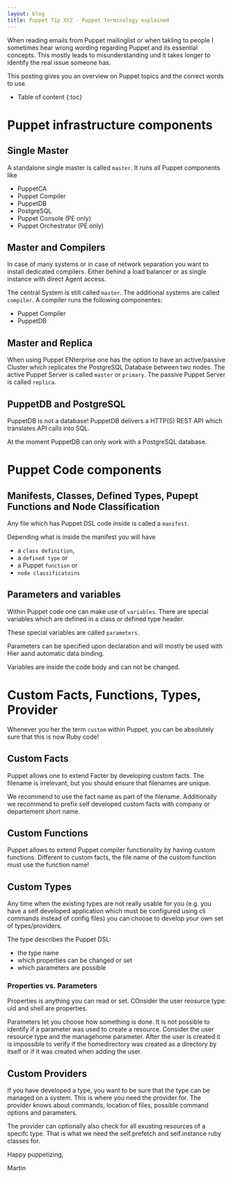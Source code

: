 ```yaml
---
layout: blog
title: Puppet Tip XYZ - Puppet Terminology explained
---
```


When reading emails from Puppet mailinglist or when takling to people I sometimes hear wrong wording regarding Puppet and its essential concepts.
This mostly leads to misunderstanding und it takes longer to identify the real issue someone has.

This posting gives you an overview on Puppet topics and the correct words to use.

* Table of content
{:toc}

# Puppet infrastructure components

## Single Master

A standalone single master is called `master`. It runs all Puppet components like

- PuppetCA
- Puppet Compiler
- PuppetDB
- PostgreSQL
- Puppet Console (PE only)
- Puppet Orchestrator (PE only)

## Master and Compilers

In case of many systems or in case of network separation you want to install dedicated compilers.
Either behind a load balancer or as single instance with direct Agent access.

The central System is still called `master`. The additional systems are called `compiler`. A compiler runs the following componentes:

- Puppet Compiler
- PuppetDB

## Master and Replica

When using Puppet ENterprise one has the option to have an active/passive Cluster which replicates the PostgreSQL Database between two nodes.
The active Puppet Server is called `master` or `primary`.
The passive Puppet Server is called `replica`.

## PuppetDB and PostgreSQL

PuppetDB is not a database! PuppetDB delivers a HTTP(S) REST API which translates API calls into SQL.

At the moment PuppetDB can only work with a PostgreSQL database.

# Puppet Code components

## Manifests, Classes, Defined Types, Pupept Functions and Node Classification

Any file which has Puppet DSL code inside is called a `manifest`.

Depending what is inside the manifest you will have

- a `class definition`,
- a `defined type` or
- a Puppet `function` or
- `node classificatoins`

## Parameters and variables

Within Puppet code one can make use of `variables`. There are special variables which are defined in a class or defined type header.

These special variables are called `parameters`.

Parameters can be specified upon declaration and will mostly be used with Hier aand automatic data binding.

Variables are inside the code body and can not be changed.

# Custom Facts, Functions, Types, Provider

Whenever you her the term `custom` within Puppet, you can be absolutely sure that this is now Ruby code!

## Custom Facts

Puppet allows one to extend Facter by developing custom facts.
The filename is irrelevant, but you should ensure that filenames are unique.

We recommend to use the fact name as part of the filename.
Additionally we recommend to prefix self developed custom facts with company or departement short name.

## Custom Functions

Puppet allows to extend Puppet compiler functionality by having custom functions.
Different to custom facts, the file name of the custom function must use the function name!

## Custom Types

Any time when the existing types are not really usable for you (e.g. you have a self developed application which must be configured using cli commands instead of config files) you can choose to develop your own set of types/providers.

The type describes the Puppet DSL:
- the type name
- which properties can be changed or set
- which parameters are possible

### Properties vs. Parameters

Properties is anything you can read or set.
COnsider the user reosurce type: uid and shell are properties.

Parameters let you choose how something is done. It is not possible to identify if a parameter was used to create a resource.
Consider the user resource type and the managehome parameter. After the user is created it is impossible to verify if the homedirectory was created as a directory by itself or if it was created when adding the user.

## Custom Providers

If you have developed a type, you want to be sure that the type can be managed on a system.
This is where you need the provider for.
The provider knows about commands, location of files, possible command options and parameters.

The provider can optionally also check for all exusting resources of a specifc type. That is what we need the self.prefetch and self.instance ruby classes for.


Happy puppetizing,

Martin

